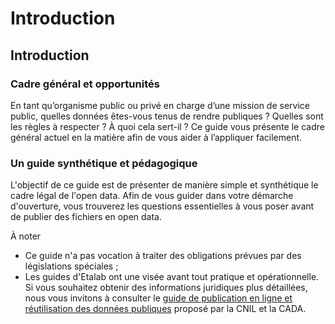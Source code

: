 # Introduction

## Introduction <a href="#introduction" id="introduction"></a>

### Cadre général et opportunités <a href="#cadre-general-et-opportunites" id="cadre-general-et-opportunites"></a>

En tant qu’organisme public ou privé en charge d’une mission de service public, quelles données êtes-vous tenus de rendre publiques ? Quelles sont les règles à respecter ? À quoi cela sert-il ? Ce guide vous présente le cadre général actuel en la matière afin de vous aider à l’appliquer facilement.

### Un guide synthétique et pédagogique <a href="#un-guide-synthetique-et-pedagogique" id="un-guide-synthetique-et-pedagogique"></a>

L'objectif de ce guide est de présenter de manière simple et synthétique le cadre légal de l'open data. Afin de vous guider dans votre démarche d'ouverture, vous trouverez les questions essentielles à vous poser avant de publier des fichiers en open data.

À noter

* Ce guide n'a pas vocation à traiter des obligations prévues par des législations spéciales ;
* Les guides d'Etalab ont une visée avant tout pratique et opérationnelle. Si vous souhaitez obtenir des informations juridiques plus détaillées, nous vous invitons à consulter le [guide de publication en ligne et réutilisation des données publiques](https://www.cnil.fr/fr/publication-en-ligne-et-reutilisation-des-donnees-publiques-open-data) proposé par la CNIL et la CADA.
